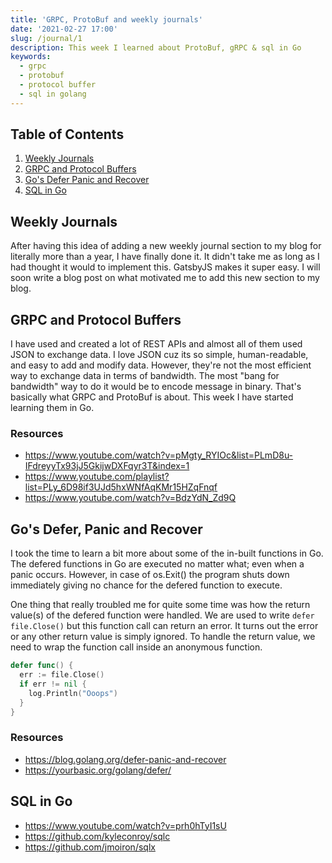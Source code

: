 ```yaml
---
title: 'GRPC, ProtoBuf and weekly journals'
date: '2021-02-27 17:00'
slug: /journal/1
description: This week I learned about ProtoBuf, gRPC & sql in Go
keywords:
  - grpc
  - protobuf
  - protocol buffer
  - sql in golang
---
```


<div class="table-of-contents">

## Table of Contents

1. [Weekly Journals](#weekly-journals)
2. [GRPC and Protocol Buffers](#grpc-protobuf)
3. [Go's Defer Panic and Recover](#go-defer-panic-recover)
4. [SQL in Go](#sql-in-go)

</div>

## Weekly Journals <a name="weekly-journals"></a>

After having this idea of adding a new weekly journal section to my blog for literally more than a year, I have finally done it. It didn't take me as long as I had thought it would to implement this. GatsbyJS makes it super easy. I will soon write a blog post on what motivated me to add this new section to my blog.

## GRPC and Protocol Buffers <a name="grpc-protobuf"></a>

I have used and created a lot of REST APIs and almost all of them used JSON to exchange data. I love JSON cuz its so simple, human-readable, and easy to add and modify data. However, they're not the most efficient way to exchange data in terms of bandwidth. The most "bang for bandwidth" way to do it would be to encode message in binary. That's basically what GRPC and ProtoBuf is about. This week I have started learning them in Go.

### Resources

- https://www.youtube.com/watch?v=pMgty_RYIOc&list=PLmD8u-IFdreyyTx93jJ5GkijwDXFqyr3T&index=1
- https://www.youtube.com/playlist?list=PLy_6D98if3UJd5hxWNfAqKMr15HZqFnqf
- https://www.youtube.com/watch?v=BdzYdN_Zd9Q

## Go's Defer, Panic and Recover <a name="go-defer-panic-recover"></a>

I took the time to learn a bit more about some of the in-built functions in Go. The defered functions in Go are executed no matter what; even when a panic occurs. However, in case of os.Exit() the program shuts down immediately giving no chance for the defered function to execute.

One thing that really troubled me for quite some time was how the return value(s) of the defered function were handled. We are used to write `defer file.Close()` but this function call can return an error. It turns out the error or any other return value is simply ignored. To handle the return value, we need to wrap the function call inside an anonymous function.

```go
defer func() {
  err := file.Close()
  if err != nil {
    log.Println("Ooops")
  }
}
```

### Resources

- https://blog.golang.org/defer-panic-and-recover
- https://yourbasic.org/golang/defer/

## SQL in Go

- https://www.youtube.com/watch?v=prh0hTyI1sU
- https://github.com/kyleconroy/sqlc
- https://github.com/jmoiron/sqlx
